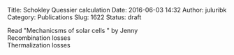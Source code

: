 Title: Schokley Quessier calculation
Date: 2016-06-03 14:32
Author: juluribk
Category: Publications
Slug: 1622
Status: draft

Read "Mechanicsms of solar cells " by Jenny  
Recombination losses  
Thermalization losses
